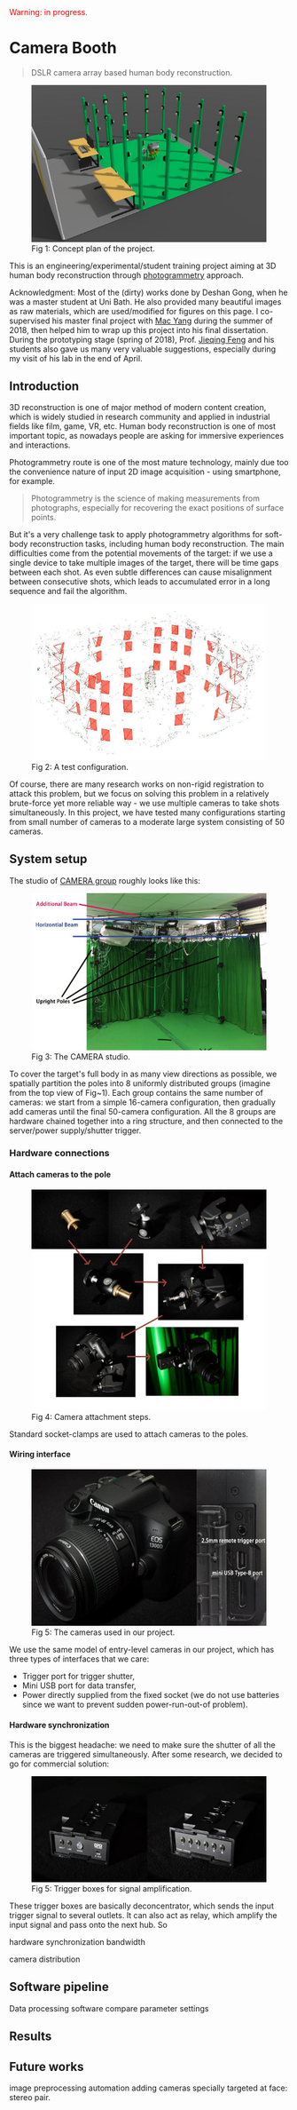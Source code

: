 ---
---
<div style="color:red">Warning: in progress.</div>

# Camera Booth
> DSLR camera array based human body reconstruction.

<figure>
    <img src="/projects/cambooth50/concept_plan.jpg">
    <figcaption>Fig 1: Concept plan of the project.</figcaption>
</figure>

This is an engineering/experimental/student training project aiming at 3D human body reconstruction through [photogrammetry](https://en.wikipedia.org/wiki/Photogrammetry) approach.

Acknowledgment: Most of the (dirty) works done by Deshan Gong, when he was a master student at Uni Bath.
He also provided many beautiful images as raw materials, which are used/modified for figures on this page.
I co-supervised his master final project with [Mac Yang](http://www.yongliangyang.net/) during the summer of 2018, then helped him to wrap up this project into his final dissertation.
During the prototyping stage (spring of 2018), Prof. [Jieqing Feng](http://www.cad.zju.edu.cn/home/jqfeng/) and his students also gave us many very valuable suggestions, especially during my visit of his lab in the end of April.

## Introduction
3D reconstruction is one of major method of modern content creation, which is widely studied in research community and applied in industrial fields like film, game, VR, etc.
Human body reconstruction is one of most important topic, as nowadays people are asking for immersive experiences and interactions.

Photogrammetry route is one of the most mature technology, mainly due too the convenience nature of input 2D image acquisition - using smartphone, for example.
> Photogrammetry is the science of making measurements from photographs, especially for recovering the exact positions of surface points.

But it's a very challenge task to apply photogrammetry algorithms for soft-body reconstruction tasks, including human body reconstruction.
The main difficulties come from the potential movements of the target: if we use a single device to take multiple images of the target, there will be time gaps between each shot.
As even subtle differences can cause misalignment between consecutive shots, which leads to accumulated error in a long sequence and fail the algorithm.

<figure>
    <img src="/projects/cambooth50/config_test.jpg">
    <figcaption>Fig 2: A test configuration.</figcaption>
</figure>

Of course, there are many research works on non-rigid registration to attack this problem, but we focus on solving this problem in a relatively brute-force yet more reliable way - we use multiple cameras to take shots simultaneously.
In this project, we have tested many configurations starting from small number of cameras to a moderate large system consisting of 50 cameras.

## System setup
The studio of [CAMERA group](https://www.camera.ac.uk/) roughly looks like this:

<figure>
    <img src="/projects/cambooth50/camera_studio.jpg">
    <figcaption>Fig 3: The CAMERA studio.</figcaption>
</figure>

To cover the target's full body in as many view directions as possible, we spatially partition the poles into 8 uniformly distributed groups (imagine from the top view of Fig~1).
Each group contains the same number of cameras: we start from a simple 16-camera configuration, then gradually add cameras until the final 50-camera configuration.
All the 8 groups are hardware chained together into a ring structure, and then connected to the server/power supply/shutter trigger.

### Hardware connections

#### Attach cameras to the pole
<figure>
    <img src="/projects/cambooth50/attach_camera.jpg">
    <figcaption>Fig 4: Camera attachment steps.</figcaption>
</figure>

Standard socket-clamps are used to attach cameras to the poles.

#### Wiring interface
<figure>
    <img src="/projects/cambooth50/canon1300D.jpg">
    <figcaption>Fig 5: The cameras used in our project.</figcaption>
</figure>

We use the same model of entry-level cameras in our project, which has three types of interfaces that we care:
-   Trigger port for trigger shutter,
-   Mini USB port for data transfer,
-   Power directly supplied from the fixed socket (we do not use batteries since we want to prevent sudden power-run-out-of problem).

#### Hardware synchronization
This is the biggest headache: we need to make sure the shutter of all the cameras are triggered simultaneously.
After some research, we decided to go for commercial solution:

<figure>
    <img src="/projects/cambooth50/trigger_box.jpg">
    <figcaption>Fig 5: Trigger boxes for signal amplification.</figcaption>
</figure>

These trigger boxes are basically deconcentrator, which sends the input trigger signal to several outlets.
It can also act as relay, which amplify the input signal and pass onto the next hub.
So 

hardware
synchronization
bandwidth

camera distribution

## Software pipeline
Data processing
software compare
parameter settings

## Results

## Future works
image preprocessing automation
adding cameras specially targeted at face: stereo pair.
